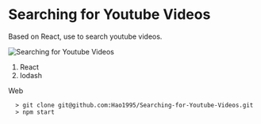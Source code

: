 # Searching for Youtube Videos
Based on React, use to search youtube videos.

![Searching for Youtube Videos](https://github.com/Hao1995/Searching-for-Youtube-Videos/blob/master/searching.gif "Searching for Youtube Videos")

1. React
2. lodash

Web
```
  > git clone git@github.com:Hao1995/Searching-for-Youtube-Videos.git
  > npm start
```
